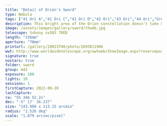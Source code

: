 ```yaml
---
title: "Detail of Orion's Sword"
type: Nebula
tags: ["41 Ori A","41 Ori C","41 Ori D","42 Ori","43 Ori","44 Ori","Great Orion Nebula","IC420","Lower Sword","M42","M43","Mairan's Nebula","NGC1973","NGC1975","NGC1976","NGC1977","NGC1980","NGC1981","NGC1982","Orion Nebula","The star 45 Ori","The star Hatysa (ι Ori)","The star Mizan Batil I (c Ori)","The star Mizan Batil II (θ2 Ori)","The star Trapezium (θ1 Ori A)","The star θ1 Ori C","The star θ1 Ori D","Upper Sword","the Running Man Nebula"]
description: This bright area of the Orion constellation doesn't take many exposures to reveal the intricate details. This is just 10 3-minute exposures but it was enough.
image: /assets/images/gallery/sword/thumb.jpg
telescope: Svbony sv503 70ED
length: "336mm"
aperture: "70mm"
printurl: /gallery/20023740/photo/2693811906
wwt: http://www.worldwidetelescope.org/wwtweb/ShowImage.aspx?reverseparity=False&scale=1.878525&name=sword.jpg&imageurl=https://deepskyworkflows.com/assets/images/gallery/sword/sword.jpg&credits=Jeremy+Likness+at+DeepSkyWorkflows.com+(All+Rights+Reserved)&creditsUrl=&ra=83.871006&dec=-4.621081&x=1023.0&y=1472.1&rotation=88.11&thumb=https://deepskyworkflows.com/assets/images/gallery/sword/thumb.jpg
signature: true
nostars: true
folder: sword
group: m42
exposure: 180
lights: 10
sessions: 1
firstCapture: 2022-09-28 
lastCapture:
ra: "5h 34m 52.2s"
dec: "-5° 17' 36.237"
size: "143.989 x 113.15 arcmin"
radius: "1.526 deg"
scale: "1.879 arcsec/pixel"
---
```

